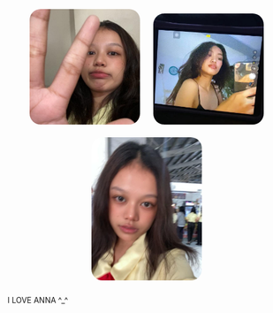 
<p align="center">
  <img src="./anna2.jpg" width="200" style="border-radius: 20px; margin: 10px;" alt="GF 2" />
   <img src="./anna.jpg" width="200" style="border-radius: 20px; margin: 10px;" alt="GF 1" />
  <img src="./annajoe.jpg" width="200" style="border-radius: 20px; margin: 10px;" alt="GF 3" />
</p>
I LOVE ANNA ^_^
